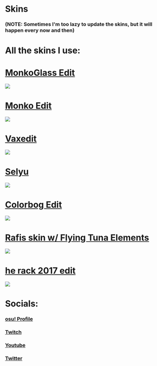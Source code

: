 # Skins 
### (NOTE: Sometimes I'm too lazy to update the skins, but it will happen every now and then)

# **All the skins I use:**
# [MonkoGlass Edit](https://rektygon.s-ul.eu/GNlOhItr)
![](https://i.imgur.com/yDZozFd.jpg)
<br>
# [Monko Edit](https://rektygon.s-ul.eu/LpO3ZXOQ)
![](https://i.imgur.com/6RpAgPr.png)
<br>
# [Vaxedit](https://rektygon.s-ul.eu/pekpQrxb)
![](https://i.imgur.com/cfUT2Hl.png)
<br>
# [Selyu](https://rektygon.s-ul.eu/jwcqinVI)
![](https://i.imgur.com/uwfrsMO.jpg)
<br>
# [Colorbog Edit ](https://rektygon.s-ul.eu/j7ChbvC2)
![](https://i.imgur.com/kqr6iUy.jpg)
<br>
# [Rafis skin w/ Flying Tuna Elements](https://rektygon.s-ul.eu/WUFtnddq)
![](https://i.imgur.com/bnsAgHU.jpg)
<br>
# [he rack 2017 edit](https://rektygon.s-ul.eu/L9wppK4i)
![](https://i.imgur.com/RjZ45VI.jpg)
<br>

# **Socials:**
### [osu! Profile](https://osu.ppy.sh/users/7813296)
### [Twitch](https://www.twitch.tv/rektygon)
### [Youtube](https://www.youtube.com/watch?v=Ni0-j24AIYw&t=227s)
### [Twitter](https://twitter.com/Rektygon)


 


